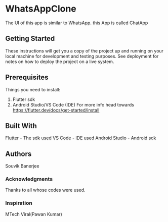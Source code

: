 # WhatsAppClone
The UI of this app is similar to WhatsApp. this App is called ChatApp

## Getting Started
These instructions will get you a copy of the project up and running on your local machine for development and testing purposes. See deployment for notes on how to deploy the project on a live system.

## Prerequisites
Things you need to install:
1. Flutter sdk
2. Android Studio/VS Code (IDE)
For more info head towards https://flutter.dev/docs/get-started/install 

## Built With
Flutter - The sdk used
VS Code - IDE used
Android Studio - Android sdk

## Authors
Souvik Banerjee

### Acknowledgments
Thanks to all whose codes were used.
### Inspiration
MTech Viral(Pawan Kumar)
